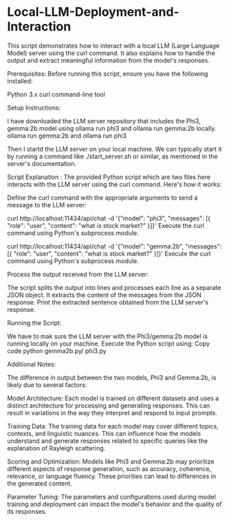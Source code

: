# Local-LLM-Deployment-and-Interaction

This script demonstrates how to interact with a local LLM (Large Language Model) server using the curl command. It also explains how to handle the output and extract meaningful information from the model's responses.

Prerequisites:
Before running this script, ensure you have the following installed:

Python 3.x
curl command-line tool

Setup Instructions:

I have downloaded the LLM server repository that includes the Phi3, gemma:2b model using ollama run phi3 and ollama run gemma:2b locally.
ollama run gemma:2b and ollama run phi3

Then I startd the LLM server on your local machine. We can typically start it by running a command like ./start_server.sh or similar, as mentioned in the server's documentation.

Script Explanation :
The provided Python script which are two files here interacts with the LLM server using the curl command. Here's how it works:

Define the curl command with the appropriate arguments to send a message to the LLM server:


curl http://localhost:11434/api/chat -d '{"model": "phi3", "messages": [{ "role": "user", "content": "what is stock market?" }]}'
Execute the curl command using Python's subprocess module.


curl http://localhost:11434/api/chat -d '{"model": "gemma:2b", "messages": [{ "role": "user", "content": "what is stock market?" }]}'
Execute the curl command using Python's subprocess module.

Process the output received from the LLM server:

The script splits the output into lines and processes each line as a separate JSON object.
It extracts the content of the messages from the JSON response.
Print the extracted sentence obtained from the LLM server's response.

Running the Script:

We have to mak sure the LLM server with the Phi3/gemma:2b model is running locally on your machine.
Execute the Python script using:
Copy code
python gemma2b.py/ phi3.py

Additional Notes:

The difference in output between the two models, Phi3 and Gemma:2b, is likely due to several factors:

Model Architecture: Each model is trained on different datasets and uses a distinct architecture for processing and generating responses. This can result in variations in the way they interpret and respond to input prompts.

Training Data: The training data for each model may cover different topics, contexts, and linguistic nuances. This can influence how the models understand and generate responses related to specific queries like the explanation of Rayleigh scattering.

Scoring and Optimization: Models like Phi3 and Gemma:2b may prioritize different aspects of response generation, such as accuracy, coherence, relevance, or language fluency. These priorities can lead to differences in the generated content.

Parameter Tuning: The parameters and configurations used during model training and deployment can impact the model's behavior and the quality of its responses.
